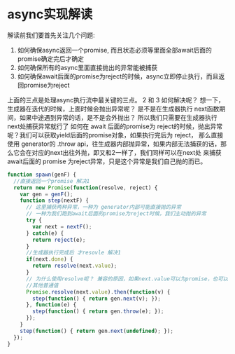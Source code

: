 # async实现解读
解读前我们要首先关注几个问题: 
1. 如何确保async返回一个promise, 而且状态必须等里面全部await后面的promise确定完后才确定
2. 如何确保所有的async里面直接抛出的异常能被捕获
3. 如何确保await后面的promise为reject的时候，async立即停止执行，而且返回promise为reject

上面的三点是处理async执行流中最关键的三点。
2 和 3 如何解决呢？ 想一下，生成器在迭代的时候，上面时候会抛出异常呢？ 是不是在生成器执行 next函数期间，如果中途遇到异常的话，是不是会外抛出？ 所以我们只需要在生成器执行next处捕获异常就行了
如何在 await 后面的promise为 reject的时候，抛出异常呢？我们可以获取yield后面的promise对象，如果执行完后为 reject， 那么直接使用 generator的 .throw api，往生成器内部抛异常，如果内部无法捕获的话，那么它会在对应的next出往外抛，即又和2一样了，我们同样可以在next处 来捕获 await后面的 promise 为reject异常，只是这个异常是我们自己抛的而已。

```javascript
function spawn(genF) {
  //直接返回一个promise 解决1
  return new Promise(function(resolve, reject) {
    var gen = genF();
    function step(nextF) {
      // 这里捕获两种异常，一种为 generator内部可能直接抛的异常
      // 一种为我们跑到await后面的promise为reject时候，我们主动抛的异常
      try {
        var next = nextF();
      } catch(e) {
        return reject(e);
      }
      //生成器执行完成后 才resovle 解决1
      if(next.done) {
        return resolve(next.value);
      }
      // 为什么使用resolve呢？ 兼容的原因，如果next.value可以为promise，也可以为
      //其他普通值
      Promise.resolve(next.value).then(function(v) {
        step(function() { return gen.next(v); });
      }, function(e) {
        step(function() { return gen.throw(e); });
      });
    }
    step(function() { return gen.next(undefined); });
  });
}
```